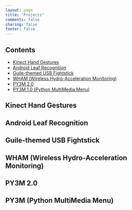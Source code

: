 ```yaml
---
layout: page
title: "Projects"
comments: false
sharing: false
footer: false
---
```


Contents
--------
 + [Kinect Hand Gestures](#kinect_hands)
 + [Android Leaf Recognition](#android_leaf)
 + [Guile-themed USB Fightstick](#guile_fightstick)
 + [WHAM (Wireless Hydro-Acceleration Monitoring)](#wham)
 + [PY3M 2.0](#py3m_2)
 + [PY3M 1.0 (Python MultiMedia Menu)](#py3m_1)

<a id="kinect_hand"></a>Kinect Hand Gestures
---------------------------------------------

<a id="android_leaf"></a>Android Leaf Recognition
-------------------------------------------------

<a id="guile_fightstick"></a>Guile-themed USB Fightstick
--------------------------------------------------------

<a id="wham"></a>WHAM (Wireless Hydro-Acceleration Monitoring)
--------------------------------------------------------------

<a id="py3m_2"></a>PY3M 2.0
--------------------------

<a id="py3m_1"></a>PY3M (Python MultiMedia Menu)
-----------------------------------------------
